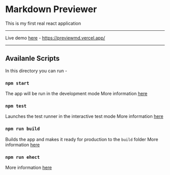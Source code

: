 # Markdown Previewer
This is my first real react application

--- 

Live demo [here](https://previewmd.vercel.app/) - https://previewmd.vercel.app/

---

## Availanle Scripts
In this directory you can run - 
### `npm start`
The app will be run in the development mode
More information [here](https://create-react-app.dev/docs/available-scripts#npm-start)
### `npm test`
Launches the test runner in the interactive test mode
More information [here](https://create-react-app.dev/docs/available-scripts#npm-test)
### `npm run build`
Builds the app and makes it ready for production to the `build` folder
More information [here](https://create-react-app.dev/docs/available-scripts#npm-run-build)
### `npm run ehect`
More information [here](https://create-react-app.dev/docs/available-scripts#npm-run-eject)